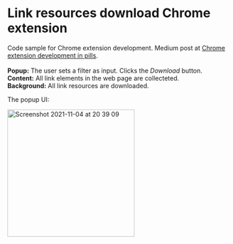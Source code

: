 # Link resources download Chrome extension
Code sample for Chrome extension development.
Medium post at [Chrome extension development in pills](https://medium.com/@saracraba/chrome-extension-development-in-pills-9fbd1b995137).
<br />
<br />
**Popup:** The user sets a filter as input. Clicks the *Download* button.<br />
**Content:** All link elements in the web page are collecteted.<br />
**Background:** All link resources are downloaded.<br />

The popup UI:

<img width="286" alt="Screenshot 2021-11-04 at 20 39 09" src="https://user-images.githubusercontent.com/5208638/140531514-b6aebff4-aff3-42c3-8df1-00d0912749e8.png">
